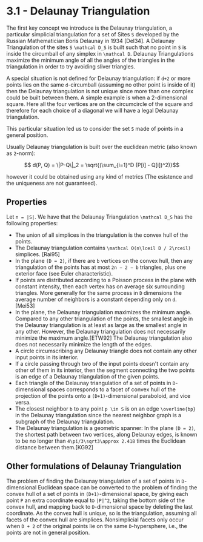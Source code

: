 # 3.1 -  Delaunay Triangulation

The first key concept we introduce is the Delaunay triangulation, a particular simplicial triangulation for a set of Sites ``S`` developed by the Russian Mathematician Boris Delaunay in 1934 [Del34]. A Delaunay Triangulation of the sites ``S`` ``\mathcal D_S`` is built such that no point in ``S`` is inside the circumball of any simplex in ``\mathcal D``. Delaunay Triangulations maximize the minimum angle of all the angles of the triangles in the triangulation in order to try avoiding sliver triangles. 

A special situation is not defined for Delaunay triangulation: if ``d+2`` or more points lies on the same ``d``-circumball (assuming no other point is inside of it) then the Delaunay triangulation is not unique since more than one complex could be built between them. A simple example is when a 2-dimensional square. Here all the four vertices are on the circumcircle of the square and therefore for each choice of a diagonal we will have a legal Delaunay triangulation.

This particular situation led us to consider the set ``S`` made of points in a general position.

Usually Delaunay triangulation is built over the euclidean metric (also known as ``2``-norm):
```math
	d(P, Q) = \|P-Q\|_2 = \sqrt{(\sum_{i=1}^D (P[i] - Q[i])^2)}
```
however it could be obtained using any kind of metrics (The esistence and the uniqueness are not guaranteed).


## Properties

Let ``n = |S|``. We have that the Delaunay Triangulation ``\mathcal D_S`` has the following properties:
 - The union of all simplices in the triangulation is the convex hull of the points.
 - The Delaunay triangulation contains ``\mathcal O(n\lceil D / 2\rceil)`` simplices. [Rai95]
 - In the plane ``(D = 2)``, if there are ``b`` vertices on the convex hull, then any triangulation of the points has at most ``2n − 2 − b`` triangles, plus one exterior face (see Euler characteristic).
 - If points are distributed according to a Poisson process in the plane with constant intensity, then each vertex has on average six surrounding triangles. More generally for the same process in ``D`` dimensions the average number of neighbors is a constant depending only on ``d``. [Mei53]
 - In the plane, the Delaunay triangulation maximizes the minimum angle. Compared to any other triangulation of the points, the smallest angle in the Delaunay triangulation is at least as large as the smallest angle in any other. However, the Delaunay triangulation does not necessarily minimize the maximum angle.[ETW92] The Delaunay triangulation also does not necessarily minimize the length of the edges.
 - A circle circumscribing any Delaunay triangle does not contain any other input points in its interior.
 - If a circle passing through two of the input points doesn't contain any other of them in its interior, then the segment connecting the two points is an edge of a Delaunay triangulation of the given points.
 - Each triangle of the Delaunay triangulation of a set of points in ``D``-dimensional spaces corresponds to a facet of convex hull of the projection of the points onto a ``(D+1)``-dimensional paraboloid, and vice versa.
 - The closest neighbor ``b`` to any point ``p \in S`` is on an edge ``\overline{bp}`` in the Delaunay triangulation since the nearest neighbor graph is a subgraph of the Delaunay triangulation.
 - The Delaunay triangulation is a geometric spanner: In the plane ``(D = 2)``, the shortest path between two vertices, along Delaunay edges, is known to be no longer than ``4\pi/3\sqrt3\approx 2.418`` times the Euclidean distance between them.[KG92]

## Other formulations of Delaunay Triangulation

The problem of finding the Delaunay triangulation of a set of points in ``D``-dimensional Euclidean space can be converted to the problem of finding the convex hull of a set of points in ``(D+1)``-dimensional space, by giving each point ``P`` an extra coordinate equal to ``|P|^2``, taking the bottom side of the convex hull, and mapping back to ``D``-dimensional space by deleting the last coordinate. As the convex hull is unique, so is the triangulation, assuming all facets of the convex hull are simplices. Nonsimplicial facets only occur when ``D + 2`` of the original points lie on the same ``D``-hypersphere, i.e., the points are not in general position.